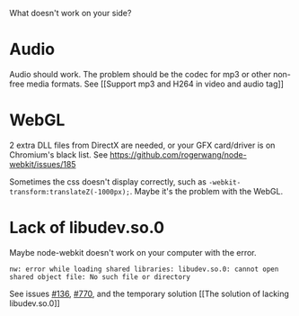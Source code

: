 What doesn't work on your side?

# Audio
Audio should work. The problem should be the codec for mp3 or other non-free media formats. See [[Support mp3 and H264 in video and audio tag]]

# WebGL
2 extra DLL files from DirectX are needed, or your GFX card/driver is on Chromium's black list. See https://github.com/rogerwang/node-webkit/issues/185

Sometimes the css doesn't display correctly, such as `-webkit-transform:translateZ(-1000px);`. Maybe it's the problem with the WebGL.

# Lack of libudev.so.0
Maybe node-webkit doesn't work on your computer with the error.

````
nw: error while loading shared libraries: libudev.so.0: cannot open shared object file: No such file or directory
````

See issues [#136](https://github.com/rogerwang/node-webkit/issues/136), [#770](https://github.com/rogerwang/node-webkit/issues/770), and the temporary solution [[The solution of lacking libudev.so.0]]